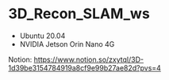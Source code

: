 # 3D_Recon_SLAM_ws

- Ubuntu 20.04
- NVIDIA Jetson Orin Nano 4G
  


Notion: https://www.notion.so/zxytql/3D-1d39be3154784919a8cf9e99b27ae82d?pvs=4